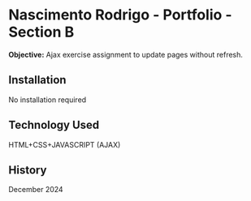 # Nascimento Rodrigo - Portfolio - Section B

**Objective:** Ajax exercise assignment to update pages without refresh.


## Installation
No installation required


## Technology Used
HTML+CSS+JAVASCRIPT (AJAX)


## History
December 2024


